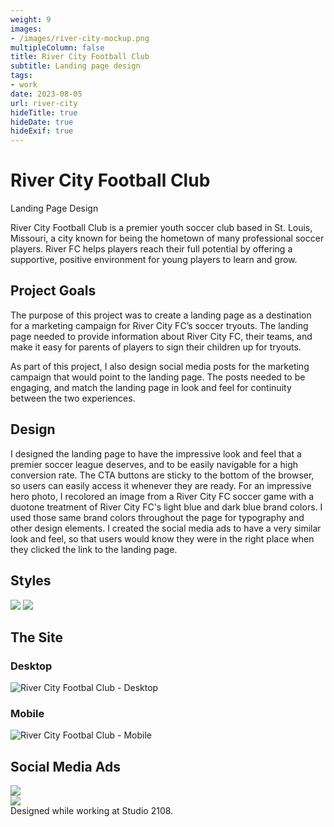 ```yaml
---
weight: 9
images:
- /images/river-city-mockup.png
multipleColumn: false
title: River City Football Club
subtitle: Landing page design
tags:
- work
date: 2023-08-05
url: river-city
hideTitle: true
hideDate: true
hideExif: true
---
```


<div class="project-text">

# River City Football Club
<div class="subtitle">Landing Page Design</div>

River City Football Club is a premier youth soccer club based in St. Louis, Missouri, a city known for being the hometown of many professional soccer players. River FC helps players reach their full potential by offering a supportive, positive environment for young players to learn and grow.

## Project Goals
The purpose of this project was to create a landing page as a destination for a marketing campaign for River City FC’s soccer tryouts. The landing page needed to provide information about River City FC, their teams, and make it easy for parents of players to sign their children up for tryouts. 

As part of this project, I also design social media posts for the marketing campaign that would point to the landing page. The posts needed to be engaging, and match the landing page in look and feel for continuity between the two experiences.

## Design
I designed the landing page to have the impressive look and feel that a premier soccer league deserves, and to be easily navigable for a high conversion rate. The CTA buttons are sticky to the bottom of the browser, so users can easily access it whenever they are ready. For an impressive hero photo, I recolored an image from a River City FC soccer game with a duotone treatment of River City FC's light blue and dark blue brand colors. I used those same brand colors throughout the page for typography and other design elements. I created the social media ads to have a very similar look and feel, so that users would know they were in the right place when they clicked the link to the landing page.

## Styles

![](/images/river-city/colors.png)
![](/images/river-city/fonts.png)

## The Site

### Desktop
<div class="scroll-box"><img src="/images/river-city/Desktop-Abend.jpg" alt="River City Footbal Club - Desktop"/></div>

### Mobile
<div class="scroll-box"><img src="/images/river-city/RiverCity-Mobile.jpg" alt="River City Footbal Club - Mobile"/></div>

## Social Media Ads

<div class="flexy two-column-flex">
    <div class="flexy-item">
        <img src="/images/river-city/RiverCity_FacebookAd.png">
    </div>
    <div class="flexy-item">
        <img src="/images/river-city/Facebook_Abend.jpg">
    </div>
</div>

<div class="small-text">Designed while working at Studio 2108.</div>

</div>